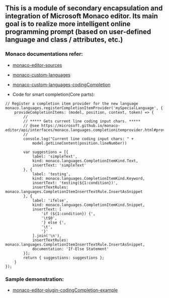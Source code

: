 ## This is a module of secondary encapsulation and integration of Microsoft Monaco editor. Its main goal is to realize more intelligent online programming prompt (based on user-defined language and class / attributes, etc.)

### Monaco documentations refer:
- [monaco-editor-sources](https://github.com/microsoft/monaco-editor)
- [monaco-custom-languages](https://microsoft.github.io/monaco-editor/playground.html#extending-language-services-custom-languages)
- [monaco-custom-languages-codingCompletion](https://microsoft.github.io/monaco-editor/api/interfaces/monaco.languages.completionitemprovider.html#providecompletionitems)

- Code for smart completion(Core parts):

```
// Register a completion item provider for the new language
monaco.languages.registerCompletionItemProvider('mySpecialLanguage', {
    provideCompletionItems: (model, position, context, token) => {
        //
        // ***** Gets current line coding input chars. *****
        // @see https://microsoft.github.io/monaco-editor/api/interfaces/monaco.languages.completionitemprovider.html#providecompletionitems
        //
        console.log("Current line coding input chars: " +
            model.getLineContent(position.lineNumber))

        var suggestions = [{
            label: 'simpleText',
            kind: monaco.languages.CompletionItemKind.Text,
            insertText: 'simpleText'
        }, {
            label: 'testing',
            kind: monaco.languages.CompletionItemKind.Keyword,
            insertText: 'testing(${1:condition})',
            insertTextRules: monaco.languages.CompletionItemInsertTextRule.InsertAsSnippet
        }, {
            label: 'ifelse',
            kind: monaco.languages.CompletionItemKind.Snippet,
            insertText: [
                'if (${1:condition}) {',
                '\t$0',
                '} else {',
                '\t',
                '}'
            ].join('\n'),
            insertTextRules: monaco.languages.CompletionItemInsertTextRule.InsertAsSnippet,
            documentation: 'If-Else Statement'
        }];
        return { suggestions: suggestions };
    }
});
```

### Sample demonstration:
- [monaco-editor-plugin-codingCompletion-example](http://127.0.0.1:14070/webjars-example/webide/plugin/coding-completion/java)

